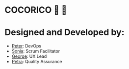 # COCORICO 🌴 🍹

# Designed and Developed by: 
- [Peter](https://github.com/PJSalter): DevOps
- [Sonia](https://github.com/sonianb): Scrum Facilitator
- [George](https://github.com/Glombort): UX Lead
- [Petra](https://github.com/alternadiva): Quality Assurance
